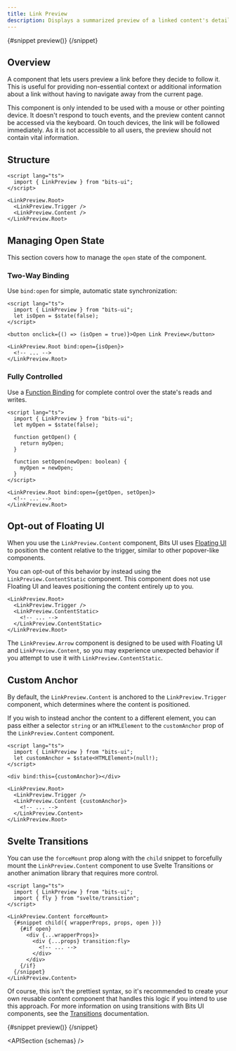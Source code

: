 ```yaml
---
title: Link Preview
description: Displays a summarized preview of a linked content's details or information.
---
```


<script>
	import { APISection, ComponentPreview, LinkPreviewDemo, LinkPreviewDemoTransition, Callout } from '$lib/components/index.js'
	let { schemas } = $props()
</script>

<ComponentPreview name="link-preview-demo" componentName="LinkPreview">

{#snippet preview()}
<LinkPreviewDemo />
{/snippet}

</ComponentPreview>

## Overview

A component that lets users preview a link before they decide to follow it. This is useful for providing non-essential context or additional information about a link without having to navigate away from the current page.

<Callout type="warning" title="A note about mobile devices!">

This component is only intended to be used with a mouse or other pointing device. It doesn't respond to touch events, and the preview content cannot be accessed via the keyboard. On touch devices, the link will be followed immediately. As it is not accessible to all users, the preview should not contain vital information.

</Callout>

## Structure

```svelte
<script lang="ts">
  import { LinkPreview } from "bits-ui";
</script>

<LinkPreview.Root>
  <LinkPreview.Trigger />
  <LinkPreview.Content />
</LinkPreview.Root>
```

## Managing Open State

This section covers how to manage the `open` state of the component.

### Two-Way Binding

Use `bind:open` for simple, automatic state synchronization:

```svelte {3,6,8}
<script lang="ts">
  import { LinkPreview } from "bits-ui";
  let isOpen = $state(false);
</script>

<button onclick={() => (isOpen = true)}>Open Link Preview</button>

<LinkPreview.Root bind:open={isOpen}>
  <!-- ... -->
</LinkPreview.Root>
```

### Fully Controlled

Use a [Function Binding](https://svelte.dev/docs/svelte/bind#Function-bindings) for complete control over the state's reads and writes.

```svelte
<script lang="ts">
  import { LinkPreview } from "bits-ui";
  let myOpen = $state(false);

  function getOpen() {
    return myOpen;
  }

  function setOpen(newOpen: boolean) {
    myOpen = newOpen;
  }
</script>

<LinkPreview.Root bind:open={getOpen, setOpen}>
  <!-- ... -->
</LinkPreview.Root>
```

## Opt-out of Floating UI

When you use the `LinkPreview.Content` component, Bits UI uses [Floating UI](https://floating-ui.com/) to position the content relative to the trigger, similar to other popover-like components.

You can opt-out of this behavior by instead using the `LinkPreview.ContentStatic` component. This component does not use Floating UI and leaves positioning the content entirely up to you.

```svelte /LinkPreview.ContentStatic/
<LinkPreview.Root>
  <LinkPreview.Trigger />
  <LinkPreview.ContentStatic>
    <!-- ... -->
  </LinkPreview.ContentStatic>
</LinkPreview.Root>
```

<Callout type="warning" title="Heads up!" class="mt-6">

The `LinkPreview.Arrow` component is designed to be used with Floating UI and `LinkPreview.Content`, so you may experience unexpected behavior if you attempt to use it with `LinkPreview.ContentStatic`.

</Callout>

## Custom Anchor

By default, the `LinkPreview.Content` is anchored to the `LinkPreview.Trigger` component, which determines where the content is positioned.

If you wish to instead anchor the content to a different element, you can pass either a selector `string` or an `HTMLElement` to the `customAnchor` prop of the `LinkPreview.Content` component.

```svelte
<script lang="ts">
  import { LinkPreview } from "bits-ui";
  let customAnchor = $state<HTMLElement>(null!);
</script>

<div bind:this={customAnchor}></div>

<LinkPreview.Root>
  <LinkPreview.Trigger />
  <LinkPreview.Content {customAnchor}>
    <!-- ... -->
  </LinkPreview.Content>
</LinkPreview.Root>
```

## Svelte Transitions

You can use the `forceMount` prop along with the `child` snippet to forcefully mount the `LinkPreview.Content` component to use Svelte Transitions or another animation library that requires more control.

```svelte /forceMount/ /transition:fly/
<script lang="ts">
  import { LinkPreview } from "bits-ui";
  import { fly } from "svelte/transition";
</script>

<LinkPreview.Content forceMount>
  {#snippet child({ wrapperProps, props, open })}
    {#if open}
      <div {...wrapperProps}>
        <div {...props} transition:fly>
          <!-- ... -->
        </div>
      </div>
    {/if}
  {/snippet}
</LinkPreview.Content>
```

Of course, this isn't the prettiest syntax, so it's recommended to create your own reusable content component that handles this logic if you intend to use this approach. For more information on using transitions with Bits UI components, see the [Transitions](/docs/transitions) documentation.

<ComponentPreview name="link-preview-demo-transition" componentName="LinkPreview" containerClass="mt-4">

{#snippet preview()}
<LinkPreviewDemoTransition />
{/snippet}

</ComponentPreview>

<APISection {schemas} />
